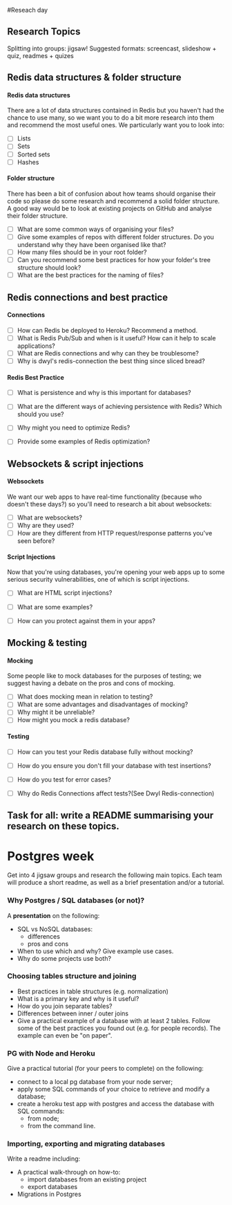 #Reseach day

## Research Topics

Splitting into groups: jigsaw!
Suggested formats: screencast, slideshow + quiz, readmes + quizes

## Redis data structures & folder structure

#### Redis data structures
There are a lot of data structures contained in Redis but you haven't had the chance to use many, so we want you to do a bit more research into them and recommend the most useful ones. We particularly want you to look into:

* [ ] Lists
* [ ] Sets
* [ ] Sorted sets
* [ ] Hashes

#### Folder structure
There has been a bit of confusion about how teams should organise their code so please do some research and recommend a solid folder structure. A good way would be to look at existing projects on GitHub and analyse their folder structure.

* [ ] What are some common ways of organising your files?
* [ ] Give some examples of repos with different folder structures. Do you understand why they have been organised like that?
* [ ] How many files should be in your root folder?
* [ ] Can you recommend some best practices for how your folder's tree structure should look?
* [ ] What are the best practices for the naming of files?

## Redis connections and best practice

#### Connections

* [ ] How can Redis be deployed to Heroku? Recommend a method.
* [ ] What is Redis Pub/Sub and when is it useful? How can it help to scale applications?
* [ ] What are Redis connections and why can they be troublesome?
* [ ] Why is dwyl's redis-connection the best thing since sliced bread?

#### Redis Best Practice

* [ ] What is persistence and why is this important for databases?
* [ ] What are the different ways of achieving persistence with Redis? Which should you use?
* [ ] Why might you need to optimize Redis?
* [ ] Provide some examples of Redis optimization?


## Websockets & script injections

#### Websockets

We want our web apps to have real-time functionality (because who doesn't these days?) so you'll need to research a bit about websockets:

* [ ] What are websockets?
* [ ] Why are they used?
* [ ] How are they different from HTTP request/response patterns you've seen before?

#### Script Injections
Now that you're using databases, you're opening your web apps up to some serious security vulnerabilities, one of which is script injections.

* [ ] What are HTML script injections?
* [ ] What are some examples?
* [ ] How can you protect against them in your apps?


## Mocking & testing
#### Mocking
Some people like to mock databases for the purposes of testing; we suggest having a debate on the pros and cons of mocking.

* [ ] What does mocking mean in relation to testing?
* [ ] What are some advantages and disadvantages of mocking?
* [ ] Why might it be unreliable?
* [ ] How might you mock a redis database?

#### Testing
* [ ] How can you test your Redis database fully without mocking?
* [ ] How do you ensure you don't fill your database with test insertions?
* [ ] How do you test for error cases?
* [ ] Why do Redis Connections affect tests?(See Dwyl Redis-connection)


## Task for all: write a README summarising your research on these topics.

# Postgres week

Get into 4 jigsaw groups and research the following main topics. Each team will produce a short readme, as well as a brief presentation and/or a tutorial.
### Why Postgres / SQL databases (or not)?
A **presentation** on the following:
* SQL vs NoSQL databases:
  * differences
  * pros and cons
* When to use which and why? Give example use cases.
* Why do some projects use both?

### Choosing tables structure and joining
* Best practices in table structures (e.g. normalization)
* What is a primary key and why is it useful?
* How do you join separate tables?
* Differences between inner / outer joins
* Give a practical example of a database with at least 2 tables.
Follow some of the best practices you found out (e.g. for people records). The example can even be "on paper".

### PG with Node and Heroku
Give a practical tutorial (for your peers to complete) on the following:
* connect to a local pg database from your node server;
* apply some SQL commands of your choice to retrieve and modify a database;
* create a heroku test app with postgres and access the database with SQL commands:
  * from node;
  * from the command line.

### Importing, exporting and migrating databases
Write a readme including:
* A practical walk-through on how-to:
  * import databases from an existing project
  * export databases
* Migrations in Postgres